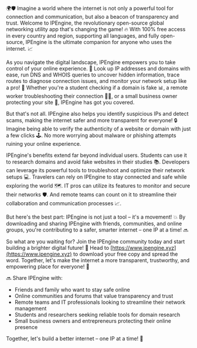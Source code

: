 🌍🛡️ Imagine a world where the internet is not only a powerful tool for connection and communication, but also a beacon of transparency and trust. Welcome to IPEngine, the revolutionary open-source global networking utility app that's changing the game! 🔥 With 100% free access in every country and region, supporting all languages, and fully open-source, IPEngine is the ultimate companion for anyone who uses the internet. 📈

As you navigate the digital landscape, IPEngine empowers you to take control of your online experience. 💪 Look up IP addresses and domains with ease, run DNS and WHOIS queries to uncover hidden information, trace routes to diagnose connection issues, and monitor your network setup like a pro! 🔧 Whether you're a student checking if a domain is fake 📊, a remote worker troubleshooting their connection 👩‍💻, or a small business owner protecting your site 💼, IPEngine has got you covered.

But that's not all. IPEngine also helps you identify suspicious IPs and detect scams, making the internet safer and more transparent for everyone! 🔒 Imagine being able to verify the authenticity of a website or domain with just a few clicks 🕹️. No more worrying about malware or phishing attempts ruining your online experience.

IPEngine's benefits extend far beyond individual users. Students can use it to research domains and avoid fake websites in their studies 📚. Developers can leverage its powerful tools to troubleshoot and optimize their network setups 💻. Travelers can rely on IPEngine to stay connected and safe while exploring the world 🗺️. IT pros can utilize its features to monitor and secure their networks 🛡️. And remote teams can count on it to streamline their collaboration and communication processes 📈.

But here's the best part: IPEngine is not just a tool – it's a movement! 💥 By downloading and sharing IPEngine with friends, communities, and online groups, you're contributing to a safer, smarter internet – one IP at a time! 🔜

So what are you waiting for? Join the IPEngine community today and start building a brighter digital future! 🌟 Head to [https://www.ipengine.xyz](https://www.ipengine.xyz) to download your free copy and spread the word. Together, let's make the internet a more transparent, trustworthy, and empowering place for everyone! 💖

🔜 Share IPEngine with:

* Friends and family who want to stay safe online
* Online communities and forums that value transparency and trust
* Remote teams and IT professionals looking to streamline their network management
* Students and researchers seeking reliable tools for domain research
* Small business owners and entrepreneurs protecting their online presence

Together, let's build a better internet – one IP at a time! 💪